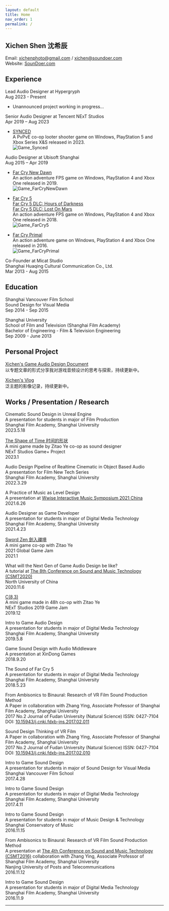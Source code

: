 ```yaml
---
layout: default
title: Home
nav_order: 1
permalink: /
---
```


## Xichen Shen 沈希辰

Email: xichenphoto@gmail.com / xichen@soundoer.com  
Website: [SounDoer.com](https://soundoer.com)

## Experience

Lead Audio Designer at Hypergryph  
Aug 2023 - Present  

- Unannounced project working in progress...

Senior Audio Designer at Tencent NExT Studios  
Apr 2019 – Aug 2023  

- [SYNCED](https://www.syncedthegame.com)  
A PvPvE co-op looter shooter game on Windows, PlayStation 5 and Xbox Series X&S released in 2023.  
![Game_Synced](./assets/SYNCED_FIN_PNG_1280.png)

Audio Designer at Ubisoft Shanghai  
Aug 2015 – Apr 2019  

- [Far Cry New Dawn](https://www.ubisoft.com/en-us/game/far-cry/new-dawn)  
An action adventure FPS game on Windows, PlayStation 4 and Xbox One released in 2019.  
![Game_FarCryNewDawn](./assets/FarCryNewDawn_FIN_PNG_1280.png)

- [Far Cry 5](https://www.ubisoft.com/en-us/game/far-cry/far-cry-5)  
[Far Cry 5 DLC: Hours of Darkness](https://www.ubisoft.com/en-us/game/far-cry/far-cry-5#58nAYWr7wA8hcfzLZs0mne)  
[Far Cry 5 DLC: Lost On Mars](https://www.ubisoft.com/en-us/game/far-cry/far-cry-5#58nAYWr7wA8hcfzLZs0mne)  
An action adventure FPS game on Windows, PlayStation 4 and Xbox One released in 2018.  
![Game_FarCry5](./assets/FarCry5_FIN_PNG_1280.png)

- [Far Cry Primal](https://www.ubisoft.com/en-us/game/far-cry/far-cry-primal)  
An action adventure game on Windows, PlayStation 4 and Xbox One released in 2016.  
![Game_FarCryPrimal](./assets/FarCryPrimal_FIN_PNG_1280.png)

Co-Founder at Micat Studio  
Shanghai Huaqing Cultural Communication Co., Ltd.  
Mar 2013 - Aug 2015

## Education

Shanghai Vancouver Film School  
Sound Design for Visual Media  
Sep 2014 - Sep 2015

Shanghai University  
School of Film and Television (Shanghai Film Academy)  
Bachelor of Engineering - Film & Television Engineering  
Sep 2009 - June 2013

## Personal Project

[Xichen's Game Audio Design Document](http://soundoer.com/Xichen_GADD)  
以专题文章的形式分享我对游戏音频设计的思考与探索，持续更新中。

[Xichen's Vlog](http://soundoer.com/Xichen_VLOG)  
泛主题的影像记录，持续更新中。

## Works / Presentation / Research

Cinematic Sound Design in Unreal Engine  
A presentation for students in major of Film Production  
Shanghai Film Academy, Shanghai University  
2023.5.18

[The Shape of Time 时间的形状](https://yezi.itch.io/time)  
A mini game made by Zitao Ye co-op as sound designer  
NExT Studios Game+ Project  
2023.1

Audio Design Pipeline of Realtime Cinematic in Object Based Audio  
A presentation for Film New Tech Series  
Shanghai Film Academy, Shanghai University  
2022.3.29

A Practice of Music as Level Design  
A presentation at [Wwise Interactive Music Symposium 2021 China](https://info.audiokinetic.com/zh-cn/wwise-interactive-music-symposium-2021-china)  
2021.6.26

Audio Designer as Game Developer  
A presentation for students in major of Digital Media Technology  
Shanghai Film Academy, Shanghai University  
2021.4.23

[Sword Zen 劍入禪境](https://yezi.itch.io/sz)  
A mini game co-op with Zitao Ye  
2021 Global Game Jam  
2021.1

What will the Next Gen of Game Audio Design be like?  
A tutorial at [The 8th Conference on Sound and Music Technology (CSMT2020)](https://www.csmcw-csmt.cn/csmt2020.html)  
North University of China  
2020.11.6

[C(8,3)](https://yezi.itch.io/c38)  
A mini game made in 48h co-op with Zitao Ye  
NExT Studios 2019 Game Jam  
2019.12

Intro to Game Audio Design  
A presentation for students in major of Digital Media Technology  
Shanghai Film Academy, Shanghai University  
2019.5.8

Game Sound Design with Audio Middleware  
A presentation at XinDong Games  
2018.9.20

The Sound of Far Cry 5  
A presentation for students in major of Digital Media Technology  
Shanghai Film Academy, Shanghai University  
2018.5.23

From Ambisonics to Binaural: Research of VR Film Sound Production Method  
A Paper in collaboration with Zhang Ying, Associate Professor of Shanghai Film Academy, Shanghai University  
2017 No.2 Journal of Fudan University (Natural Science) ISSN: 0427-7104  
DOI: [10.15943/j.cnki.fdxb-jns.2017.02.011](https://www.cnki.net/kcms/doi/10.15943/j.cnki.fdxb-jns.2017.02.011.html)

Sound Design Thinking of VR Film  
A Paper in collaboration with Zhang Ying, Associate Professor of Shanghai Film Academy, Shanghai University  
2017 No.2 Journal of Fudan University (Natural Science) ISSN: 0427-7104  
DOI: [10.15943/j.cnki.fdxb-jns.2017.02.010](https://www.cnki.net/kcms/doi/10.15943/j.cnki.fdxb-jns.2017.02.010.html)

Intro to Game Sound Design  
A presentation for students in major of Sound Design for Visual Media  
Shanghai Vancouver Film School  
2017.4.28

Intro to Game Sound Design  
A presentation for students in major of Digital Media Technology  
Shanghai Film Academy, Shanghai University  
2017.4.11

Intro to Game Sound Design  
A presentation for students in major of Music Design & Technology  
Shanghai Conservatory of Music  
2016.11.15

From Ambisonics to Binaural: Research of VR Film Sound Production Method  
A presentation at [The 4th Conference on Sound and Music Technology (CSMT2016)](https://www.csmcw-csmt.cn/csmt2016.html) collaboration with Zhang Ying, Associate Professor of Shanghai Film Academy, Shanghai University  
Nanjing University of Posts and Telecommunications  
2016.11.12

Intro to Game Sound Design  
A presentation for students in major of Digital Media Technology  
Shanghai Film Academy, Shanghai University  
2016.11.9

***